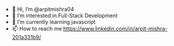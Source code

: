 - 👋 Hi, I’m @arpitmishra04
- 👀 I’m interested in Full-Stack Development
- 🌱 I’m currently learning javascript
- 📫 How to reach me https://www.linkedin.com/in/arpit-mishra-201a331b9/

<!---
arpitmishra04/arpitmishra04 is a ✨ special ✨ repository because its `README.md` (this file) appears on your GitHub profile.
You can click the Preview link to take a look at your changes.
--->
